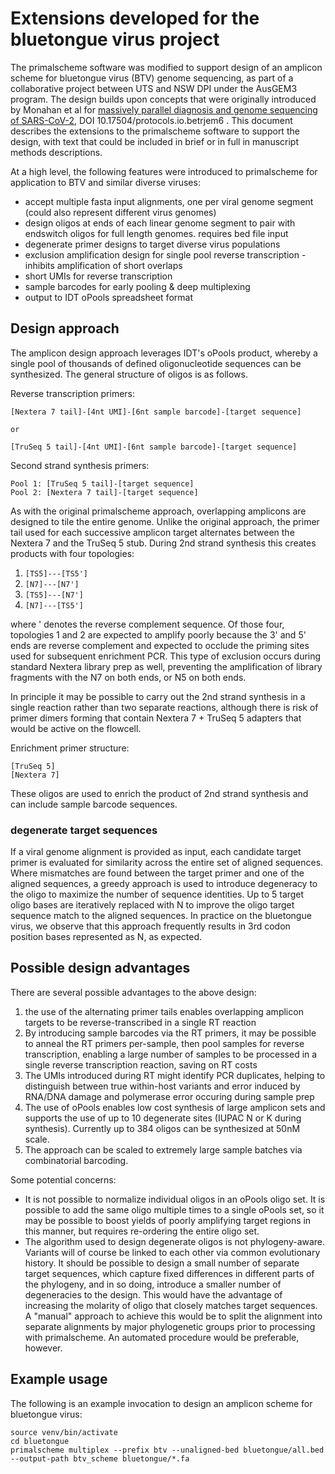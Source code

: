 # Extensions developed for the bluetongue virus project

The primalscheme software was modified to support design of an amplicon scheme for bluetongue virus (BTV) genome sequencing, as part of a collaborative project between UTS and NSW DPI under the AusGEM3 program.
The design builds upon concepts that were originally introduced by Monahan et al for [massively parallel diagnosis and genome sequencing of SARS-CoV-2](https://www.protocols.io/view/a-protocol-for-massively-parallel-diagnosis-and-ge-betrjem6), DOI 10.17504/protocols.io.betrjem6 .
This document describes the extensions to the primalscheme software to support the design, with text that could be included in brief or in full in manuscript methods descriptions.

At a high level, the following features were introduced to primalscheme for application to BTV and similar diverse viruses:

* accept multiple fasta input alignments, one per viral genome segment (could also represent different virus genomes)
* design oligos at ends of each linear genome segment to pair with endswitch oligos for full length genomes. requires bed file input
* degenerate primer designs to target diverse virus populations
* exclusion amplification design for single pool reverse transcription - inhibits amplification of short overlaps
* short UMIs for reverse transcription
* sample barcodes for early pooling & deep multiplexing
* output to IDT oPools spreadsheet format

## Design approach

The amplicon design approach leverages IDT's oPools product, whereby a single pool of thousands of defined oligonucleotide sequences can be synthesized. The general structure of oligos is as follows.

Reverse transcription primers:

```
[Nextera 7 tail]-[4nt UMI]-[6nt sample barcode]-[target sequence]

or

[TruSeq 5 tail]-[4nt UMI]-[6nt sample barcode]-[target sequence]
```

Second strand synthesis primers:

```
Pool 1: [TruSeq 5 tail]-[target sequence]
Pool 2: [Nextera 7 tail]-[target sequence]
```

As with the original primalscheme approach, overlapping amplicons are designed to tile the entire genome. Unlike the original approach, the primer tail used for each successive amplicon target alternates between the Nextera 7 and the TruSeq 5 stub. During 2nd strand synthesis this creates products with four topologies: 

1. `[TS5]---[TS5']`
2. `[N7]---[N7']`
3. `[TS5]---[N7']`
4. `[N7]---[TS5']`

where ' denotes the reverse complement sequence. Of those four, topologies 1 and 2 are expected to amplify poorly because the 3' and 5' ends are reverse complement and expected to occlude the priming sites used for subsequent enrichment PCR. This type of exclusion occurs during standard Nextera library prep as well, preventing the amplification of library fragments with the N7 on both ends, or N5 on both ends.

In principle it may be possible to carry out the 2nd strand synthesis in a single reaction rather than two separate reactions, although there is risk of primer dimers forming that contain Nextera 7 + TruSeq 5 adapters that would be active on the flowcell.

Enrichment primer structure:

```
[TruSeq 5]
[Nextera 7]
```

These oligos are used to enrich the product of 2nd strand synthesis and can include sample barcode sequences.


### degenerate target sequences

If a viral genome alignment is provided as input, each candidate target primer is evaluated for similarity across the entire set of aligned sequences. Where mismatches are found between the target primer and one of the aligned sequences, a greedy approach is used to introduce degeneracy to the oligo to maximize the number of sequence identities. Up to 5 target oligo bases are iteratively replaced with N to improve the oligo target sequence match to the aligned sequences. In practice on the bluetongue virus, we observe that this approach frequently results in 3rd codon position bases represented as N, as expected.

## Possible design advantages

There are several possible advantages to the above design: 

1. the use of the alternating primer tails enables overlapping amplicon targets to be reverse-transcribed in a single RT reaction
2. By introducing sample barcodes via the RT primers, it may be possible to anneal the RT primers per-sample, then pool samples for reverse transcription, enabling a large number of samples to be processed in a single reverse transcription reaction, saving on RT costs
3. The UMIs introduced during RT might identify PCR duplicates, helping to distinguish between true within-host variants and error induced by RNA/DNA damage and polymerase error occuring during sample prep
4. The use of oPools enables low cost synthesis of large amplicon sets and supports the use of up to 10 degenerate sites (IUPAC N or K during synthesis). Currently up to 384 oligos can be synthesized at 50nM scale.
5. The approach can be scaled to extremely large sample batches via combinatorial barcoding.


Some potential concerns:

* It is not possible to normalize individual oligos in an oPools oligo set. It is possible to add the same oligo multiple times to a single oPools set, so it may be possible to boost yields of poorly amplifying target regions in this manner, but requires re-ordering the entire oligo set.
* The algorithm used to design degenerate oligos is not phylogeny-aware. Variants will of course be linked to each other via common evolutionary history. It should be possible to design a small number of separate target sequences, which capture fixed differences in different parts of the phylogeny, and in so doing, introduce a smaller number of degeneracies to the design. This would have the advantage of increasing the molarity of oligo that closely matches target sequences. A "manual" approach to achieve this would be to split the alignment into separate alignments by major phylogenetic groups prior to processing with primalscheme. An automated procedure would be preferable, however.


## Example usage

The following is an example invocation to design an amplicon scheme for bluetongue virus:

```
source venv/bin/activate
cd bluetongue
primalscheme multiplex --prefix btv --unaligned-bed bluetongue/all.bed --output-path btv_scheme bluetongue/*.fa
```
